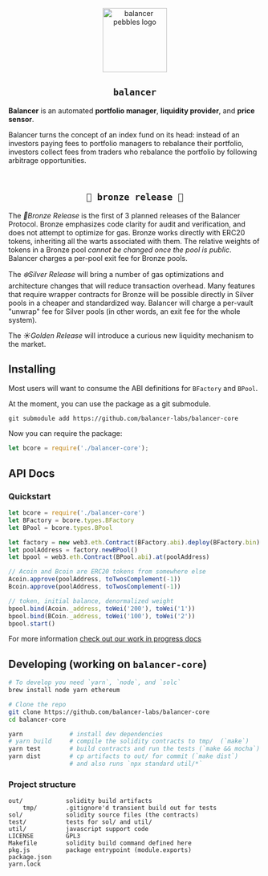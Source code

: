 <p align=center>
<img width="128px" src="https://balancer-labs.github.io/pebbles/images/pebbles-pad.256w.png" alt="balancer pebbles logo"/>
</p>

<h2 align=center><code>balancer</code></h2>

**Balancer** is an automated **portfolio manager**, **liquidity provider**, and **price sensor**.

Balancer turns the concept of an index fund on its head: instead of an investors paying fees
to portfolio managers to rebalance their portfolio, investors collect fees from traders who rebalance
the portfolio by following arbitrage opportunities.

<h2 align=center><br/><code>🍂 bronze release 🍂</code></h2>

The *🍂Bronze Release*  is the first of 3 planned releases of the Balancer Protocol.
Bronze emphasizes code clarity for audit and verification, and does not attempt to optimize for gas.
Bronze works directly with ERC20 tokens, inheriting all the warts associated with them.
The relative weights of tokens in a Bronze pool *cannot be changed once the pool is public*.
Balancer charges a per-pool exit fee for Bronze pools.

The *❄️Silver Release* will bring a number of gas optimizations and architecture changes that will reduce transaction overhead.
Many features that require wrapper contracts for Bronze will be possible directly in Silver pools in a cheaper and standardized way.
Balancer will charge a per-vault "unwrap" fee for Silver pools (in other words, an exit fee for the whole system).

The *☀️Golden Release* will introduce a curious new liquidity mechanism to the market.

## Installing

Most users will want to consume the ABI definitions for `BFactory` and `BPool`.

At the moment, you can use the package as a git submodule.

```
git submodule add https://github.com/balancer-labs/balancer-core
```

Now you can require the package:

```javascript
let bcore = require('./balancer-core');
```

## API Docs

### Quickstart

```javascript
let bcore = require('./balancer-core')
let BFactory = bcore.types.BFactory
let BPool = bcore.types.BPool

let factory = new web3.eth.Contract(BFactory.abi).deploy(BFactory.bin)
let poolAddress = factory.newBPool()
let bpool = web3.eth.Contract(BPool.abi).at(poolAddress)

// Acoin and Bcoin are ERC20 tokens from somewhere else
Acoin.approve(poolAddress, toTwosComplement(-1))
Bcoin.approve(poolAddress, toTwosComplement(-1))

// token, initial balance, denormalized weight
bpool.bind(Acoin._address, toWei('200'), toWei('1'))
bpool.bind(BCoin._address, toWei('100'), toWei('2'))
bpool.start()
```

For more information [check out our work in progress docs](https://github.com/balancer-labs/balancer-page/blob/master/api.md)

## Developing (working on `balancer-core`)

```sh
# To develop you need `yarn`, `node`, and `solc`
brew install node yarn ethereum

# Clone the repo
git clone https://github.com/balancer-labs/balancer-core
cd balancer-core

yarn             # install dev dependencies
# yarn build     # compile the solidity contracts to tmp/  (`make`)
yarn test        # build contracts and run the tests (`make && mocha`)
yarn dist        # cp artifacts to out/ for commit (`make dist`)
                 # and also runs `npx standard util/*`
```

### Project structure

```
out/            solidity build artifacts
    tmp/        .gitignore'd transient build out for tests
sol/            solidity source files (the contracts)
test/           tests for sol/ and util/
util/           javascript support code
LICENSE         GPL3
Makefile        solidity build command defined here
pkg.js          package entrypoint (module.exports)
package.json
yarn.lock
```


